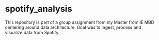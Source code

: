 # spotify_analysis
This repository is part of a group assignment from my Master from IE MBD centering around data architecture. Goal was to ingest, process and visualize data from Spotify.  
